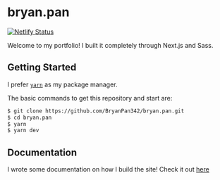 # bryan.pan

[![Netlify Status](https://api.netlify.com/api/v1/badges/c84790b2-6721-4357-bb47-4f5a14a36f28/deploy-status)](https://app.netlify.com/sites/bryanpan/deploys)

Welcome to my portfolio! I built it completely through Next.js and Sass.

## Getting Started

I prefer [`yarn`](https://classic.yarnpkg.com/en/docs/install#mac-stable) as my package
manager.

The basic commands to get this repository and start are:

```sh
$ git clone https://github.com/BryanPan342/bryan.pan.git
$ cd bryan.pan
$ yarn
$ yarn dev
```

## Documentation

I wrote some documentation on how I build the site! Check it out [here](docs)
